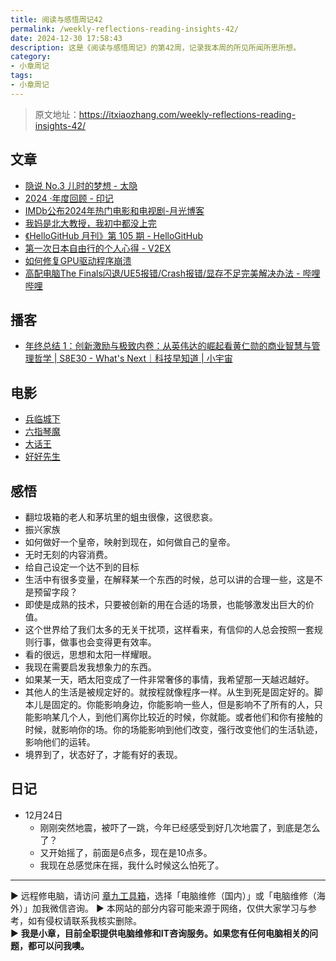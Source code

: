 ```yaml
---
title: 阅读与感悟周记42
permalink: /weekly-reflections-reading-insights-42/
date: 2024-12-30 17:58:43
description: 这是《阅读与感悟周记》的第42周，记录我本周的所见所闻所思所想。
category:
- 小章周记
tags:
- 小章周记
---
```


> 原文地址：<https://itxiaozhang.com/weekly-reflections-reading-insights-42/>  

## 文章

- [隐说 No.3 儿时的梦想 - 太隐](https://wangyurui.com/posts/yin-shuo-no-3-er-shi-de-meng-xiang)
- [2024 ·年度回顾 - 印记](https://yinji.org/5383.html)
- [IMDb公布2024年热门电影和电视剧-月光博客](https://www.williamlong.info/archives/7479.html)
- [我妈是北大教授，我初中都没上完](https://mp.weixin.qq.com/s/JmKB-XY-BktscD9pn_HyUA)
- [《HelloGitHub 月刊》第 105 期 - HelloGitHub](https://hellogithub.com/periodical/volume/105)
- [第一次日本自由行的个人心得 - V2EX](https://www.v2ex.com/t/1100392)
- [如何修复GPU驱动程序崩溃](https://mp.weixin.qq.com/s/e5l9XtfwEFWgwhHi1b2idg)
- [高配电脑The Finals闪退/UE5报错/Crash报错/显存不足完美解决办法 - 哔哩哔哩](https://www.bilibili.com/opus/876740148109246466)

## 播客

- [年终总结 1：创新激励与极致内卷：从英伟达的崛起看黄仁勋的商业智慧与管理哲学 | S8E30 - What's Next｜科技早知道 | 小宇宙](https://www.xiaoyuzhoufm.com/episode/676e27457317752df166f5d8)

## 电影

- [兵临城下](https://neodb.social/movie/4tdK891DSEfdkKzalTyHeZ)
- [六指琴魔](https://neodb.social/movie/6F9vA5Lr9tCu0AYvUN1ZlD)
- [大话王](https://neodb.social/movie/5egesg2ITcwKRICAaRVrYM)
- [好好先生](https://neodb.social/movie/79Z7DfZMnTxGHw7QhTO95G)

## 感悟

- 翻垃圾箱的老人和茅坑里的蛆虫很像，这很悲哀。
- 振兴家族
- 如何做好一个皇帝，映射到现在，如何做自己的皇帝。
- 无时无刻的内容消费。
- 给自己设定一个达不到的目标
- 生活中有很多变量，在解释某一个东西的时候，总可以讲的合理一些，这是不是预留字段？
- 即使是成熟的技术，只要被创新的用在合适的场景，也能够激发出巨大的价值。
- 这个世界给了我们太多的无关干扰项，这样看来，有信仰的人总会按照一套规则行事，做事也会变得更有效率。
- 看的很远，思想和太阳一样耀眼。
- 我现在需要启发我想象力的东西。
- 如果某一天，晒太阳变成了一件非常奢侈的事情，我希望那一天越迟越好。
- 其他人的生活是被规定好的。就按程就像程序一样。从生到死是固定好的。脚本儿是固定的。你能影响身边，你能影响一些人，但是影响不了所有的人，只能影响某几个人，到他们离你比较近的时候，你就能。或者他们和你有接触的时候，就影响你的场。你的场能影响到他们改变，强行改变他们的生活轨迹，影响他们的运转。
- 境界到了，状态好了，才能有好的表现。

## 日记

- 12月24日
  - 刚刚突然地震，被吓了一跳，今年已经感受到好几次地震了，到底是怎么了？
  - 又开始摇了，前面是6点多，现在是10点多。
  - 我现在总感觉床在摇，我什么时候这么怕死了。

---
▶ 远程修电脑，请访问 [章九工具箱](https://zhang9.com/)，选择「电脑维修（国内）」或「电脑维修（海外）」加我微信咨询。 
▶ 本网站的部分内容可能来源于网络，仅供大家学习与参考，如有侵权请联系我核实删除。  
▶ **我是小章，目前全职提供电脑维修和IT咨询服务。如果您有任何电脑相关的问题，都可以问我噢。**  
